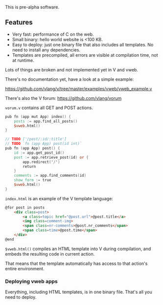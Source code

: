 This is pre-alpha software.

## Features
- Very fast: performance of C on the web.
- Small binary: hello world website is <100 KB.
- Easy to deploy: just one binary file that also includes all templates.
  No need to install any dependencies.
- Templates are precompiled, all errors are visible at compilation time,
  not at runtime.

Lots of things are broken and not implemented yet in V and vweb.

There's no documentation yet, have a look at a simple example:

https://github.com/vlang/v/tree/master/examples/vweb/vweb_example.v

There's also the V forum: https://github.com/vlang/vorum

`vorum.v` contains all GET and POST actions.

```v ignore
pub fn (app mut App) index() {
	posts := app.find_all_posts()
	$vweb.html()
}

// TODO ['/post/:id/:title']
// TODO `fn (app App) post(id int)`
pub fn (app App) post() {
	id := app.get_post_id()
	post := app.retrieve_post(id) or {
		app.redirect('/')
		return
	}
	comments := app.find_comments(id)
	show_form := true
	$vweb.html()
}

```

`index.html` is an example of the V template language:

```html
@for post in posts
	<div class=post>
		<a class=topic href="@post.url">@post.title</a>
		<img class=comment-img>
		<span class=nr-comments>@post.nr_comments</span>
		<span class=time>@post.time</span>
	</div>
@end
```

`$vweb.html()` compiles an HTML template into V during compilation,
and embeds the resulting code in current action.

That means that the template automatically has access to that action's entire environment.


### Deploying vweb apps

Everything, including HTML templates, is in one binary file. That's all you need to deploy.

